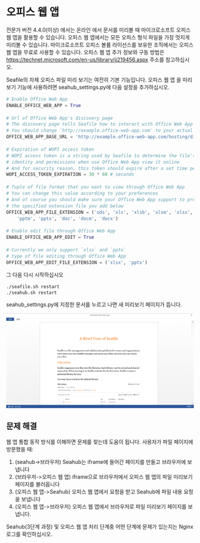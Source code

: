 # 오피스 웹 앱

전문가 버전 4.4.0(이상) 에서는 온라인 에서 문서를 미리볼 때 마이크로소프트 오피스 웹 앱을 활용할 수 있습니다. 오피스 웹 앱에서는 모든 오피스 형식 파일을 가장 멋지게 미리볼 수 있습니다. 마이크로소프트 오피스 볼륨 라이선스를 보유한 조직에서는 오피스 웹 앱을 무료로 사용할 수 있습니다. 오피스 웹 앱 추가 정보와 구동 방법은 https://technet.microsoft.com/en-us/library/jj219456.aspx 주소를 참고하십시오.

Seafile의 자체 오피스 파일 미리 보기는 여전히 기본 기능입니다. 오피스 웹 앱 을 미리보기 기능에 사용하려면 seahub_settings.py에 다음 설정을 추가하십시오.

``` python
# Enable Office Web App
ENABLE_OFFICE_WEB_APP = True

# Url of Office Web App's discovery page
# The discovery page tells Seafile how to interact with Office Web App when view file online
# You should change `http://example.office-web-app.com` to your actual Office Web App server address
OFFICE_WEB_APP_BASE_URL = 'http://example.office-web-app.com/hosting/discovery'

# Expiration of WOPI access token
# WOPI access token is a string used by Seafile to determine the file's
# identity and permissions when use Office Web App view it online
# And for security reason, this token should expire after a set time period
WOPI_ACCESS_TOKEN_EXPIRATION = 30 * 60 # seconds

# Tuple of file format that you want to view through Office Web App
# You can change this value according to your preferences
# And of course you should make sure your Office Web App support to preview
# the specified extension file you add below
OFFICE_WEB_APP_FILE_EXTENSION = ('ods', 'xls', 'xlsb', 'xlsm', 'xlsx','ppsx', 'ppt',
    'pptm', 'pptx', 'doc', 'docm', 'docx')

# Enable edit file through Office Web App
ENABLE_OFFICE_WEB_APP_EDIT = True

# Currently we only support `xlsx` and `pptx`
# type of file editing through Office Web App
OFFICE_WEB_APP_EDIT_FILE_EXTENSION = ('xlsx', 'pptx')

```

그 다음 다시 시작하십시오

```
./seafile.sh restart
./seahub.sh restart
```

seahub_settings.py에 지정한 문서를 누르고 나면 새 미리보기 페이지가 뜹니다.

![office-web-app](../images/office-web-app.png)

## 문제 해결

웹 앱 통합 동작 방식를 이해하면 문제를 찾는데 도움이 됩니다. 사용자가 파일 페이지에 방문했을 때:

1. (seahub->브라우저) Seahub는 iframe에 들어간 페이지를 만들고 브라우저에 보냅니다
2. (브라우저->오피스 웹 앱) iframe으로 브라우저에서 오피스 웹 앱의 파일 미리보기 페이지를 불러옵니다
3. (오피스 웹 앱->Seahub) 오피스 웹 앱에서 요청을 받고 Seahub에 파일 내용 요청을 보냅니다
4. (오피스 웹 앱->브라우저) 오피스 웹 앱에서 브라우저로 파일 미리보기 페이지를 보냅니다.

Seahub(3단계 과정) 및 오피스 웹 앱 처리 단계중 어떤 단계에 문제가 있는지는 Nginx 로그를 확인하십시오.


